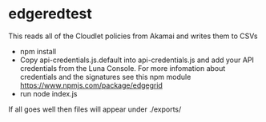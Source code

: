 # edgeredtest

This reads all of the Cloudlet policies from Akamai and writes them to CSVs

* npm install
* Copy api-credentials.js.default into api-credentials.js and add your API credentials from the Luna Console. For more infomation about credentials and the signatures see this npm module https://www.npmjs.com/package/edgegrid
* run node index.js

If all goes well then files will appear under ./exports/
